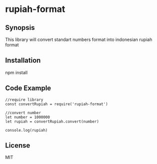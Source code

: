 # rupiah-format

## Synopsis

This library will convert standart numbers format into indonesian rupiah format

## Installation

npm install

## Code Example

```
//require library
const convertRupiah = require('rupiah-format')

//convert number
let number = 1000000
let rupiah = convertRupiah.convert(number)

console.log(rupiah)

```

## License

MIT